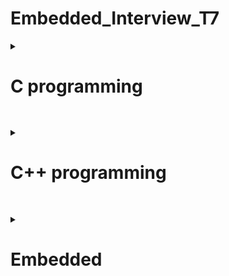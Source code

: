 # Embedded_Interview_T7


<details>
<summary> <h1>C programming</h1> </summary>

##
 <details>
	<Summary>Con trỏ </Summary>
		
	
### **1. Con trỏ là gì?** 

Là những biến lưu trữ địa chỉ bộ nhớ của những biến khác.

 * Giá trị của con trỏ: địa chỉ mà con trỏ trỏ đến.

 * Địa chỉ của con trỏ: địa chỉ của bản thân biến con trỏ đó.

 * Giá trị của địa chỉ  = giá trị của biến
   
*Kích thước của các biến con trỏ có khác nhau không?*

Con trỏ chỉ lưu địa chỉ nên kích thước của mọi con trỏ là như nhau. Kích thước này phụ thuộc vào môi trường hệ thống máy tính:

- Môi trường Windows 32 bit: 4 bytes
 
- Môi trường Windows 64 bit: 8 bytes

### **2. Cách khai báo con trỏ**
  < kiểu dữ liệu > * <tên biến>
  ```
int *p_i; // khai báo con trỏ để trỏ tới biến kiểu nguyên
int *p, val; // khai báo con trỏ p kiểu int, biến val (không phải con trỏ) kiểu int
float *p_f; // khai báo con trỏ để trỏ tới biến kiểu thực
char *p_char; // khai báo con trỏ để trỏ tới biến kiểu ký tự
void *p_v; // con trỏ kiểu void 
```
***Example:***

	địa chỉ a: Oxc1

	giá trị a: 10

	int *ptr=Oxc1;

	&a= Oxc1;

*Oxc1=10 ( lấy giá trị tại địa chỉ Oxc1)

*địa chỉ : lấy giá trị tại địa chỉ này
```C
#include <stdio.h>
int main(){
	int *ptr=&a;
	printf("dia chi a %p\n",&a);
	printf("gia tri ptr %p\n",ptr);
	printf("gia tri cua dia chi :d\n",*ptr);
return 0;
}
```
output:

	dia chi a 0x100a1400

	gia tri ptr 0x100a1400

	gia tri cua dia chi : 10

### Hằng con trỏ

```<Kiểu dữ liệu> * const <Tên con trỏ> = <Địa chỉ khởi tạo> ;```

*Đặc điểm:*
– Cần gán ngay giá trị địa chỉ khởi tạo cho hằng con trỏ tại câu lệnh khai báo ban đầu.

– Không thể thay đổi địa chỉ đã được khởi gán cho hằng con trỏ ( sẽ gây ra lỗi).

– Có thể thay đổi giá trị tại địa chỉ đã khởi gián ban đầu.


### Con trỏ hằng

```const <Kiểu dữ liệu> * <Tên con trỏ>;```

*Đặc điểm:*

– Không được phép dùng trực tiếp con trỏ hằng để thay đổi giá trị tại vùng nhớ mà con trỏ hằng đang trỏ đến.

– Con trỏ hằng có thể thể thay đổi địa chỉ trỏ tới (hay nói cách khác: nó có thể trỏ đến các ô nhớ khác nhau).

[Link tham khảo](https://deviot.vn/tutorials/c-co-ban.78025672/con-tro-hang-va-hang-con-tro.06982839)

### **Con trỏ Void** 

Nó có thể lưu trữ địa chỉ của mọi kiểu biến dữ liệu

*Khai báo* : ```C void *ptr;```
```C
int n;
float f;
double d;

void *ptr;
ptr = &n; // ok
ptr = &f; // ok
ptr = &d; // ok
```
*Con trỏ kiểu void cần phải được ép kiểu để có thể đọc được giá trị tại địa chỉ đó*
```C
printf("test i=%d\n",(int*)ptr); //ép kiểu ptr về int
```
nếu muốn lấy giá trị tại địa chỉ
```C
printf("test i=%d\n",*(int*)ptr);  
```
### **Con trỏ hàm** 
Là một biến lưu trữ địa chỉ của một hàm, thông qua biến đó, có thể gọi hàm mà nó trỏ tới.

```**<kiểu trả về> (*<tên con trỏ>)(<danh sách đối số>);**```

*Ví dụ về con trỏ hàm nhận vào một biến kiểu int và trả về dữ liệu kiểu void*
```C
void (*func)(int);
```
```C
void tong(int a,int b)
{
    printf("tong %d va %d = %d\n",a,b,a+b);
}
int main()
{
    void (*ptr)(int,int);
    ptr=&tong;
    ptr(8,7);
```

### **Con trỏ NULL** 
Khi khai báo 1 con trỏ phải gán địa chỉ cho nó, nếu khai báo chưa sử dụng thì khai báo con trỏ NULL ( địa chỉ =0, giá trị =0), không gán trị cho nó thì nó sẽ trỏ đến giá trị rác.

*Chú ý: Nên khởi tạo con trỏ là null nếu nó chưa trỏ đến một địa chỉ cụ thể nào khác.*

### **Con trỏ trỏ đến con trỏ (Pointers to pointers)** 
là một con trỏ chứa địa chỉ của một con trỏ khác.
```C
int **ptr_ptr; // con trỏ trỏ đến con trỏ trỏ đến giá trị kiểu int 
```

</details>

##
<details>
	<summary>Phân vùng bộ nhớ trên RAM </summary>

##
 
<img src="https://2.bp.blogspot.com/-X1QjAlJ3fq4/VX7vg7FcrjI/AAAAAAAAAJs/U79uRx0Af_o/s1600/memory_layout.png">

##

### **1. Phân vùng bộ nhớ trên RAM**
	
### **Text :**  

- Quyền truy cập chỉ Read và nó chưa lệnh để thực thi nên tránh sửa đổi instruction.

- Chứa khai báo hằng số trong chương trình (.rodata)

### **Data:**

- Quyền truy cập là read-write.

- Chứa biến toàn cục or biến static với giá trị khởi tạo khác không.

- Được giải phóng khi kết thúc chương trình.

### **Bss:**

- Quyền truy cập là read-write.

- Chứa biến toàn cục or biến static với giá trị khởi tạo bằng không or không khởi tạo.

- Được giải phóng khi kết thúc chương trình.

### **Stack:**

- Quyền truy cập là read-write.

- Được sử dụng cấp phát cho biến local, input parameter của hàm,…

- Sẽ được giải phóng khi ra khỏi block code/hàm

### **Heap:**

- Quyền truy cập là read-write.

- Được sử dụng để cấp phát bộ nhớ động như: Malloc, Calloc, …

- Sẽ được giải phóng khi gọi hàm free,…

### **2. Stack và Heap?**

• Bộ nhớ Heap và bộ nhớ Stack bản chất đều cùng là vùng nhớ được tạo ra và lưu trữ trong RAM khi chương trình được thực thi.

* Bộ nhớ Stack được dùng để lưu trữ các biến cục bộ trong hàm, tham số truyền vào. Truy cập vào bộ nhớ này rất nhanh và được thực thi khi chương trình được biên dịch.
* Bộ nhớ Heap được dùng để lưu trữ vùng nhớ cho những biến con trỏ được cấp phát động bởi các hàm malloc - calloc - realloc (trong C) 

  **Kích thước vùng nhớ**

* Stack: kích thước của bộ nhớ Stack là cố định, tùy thuộc vào từng hệ điều hành, ví dụ hệ 
điều hành Windows là 1 MB, hệ điều hành Linux là 8 MB (lưu ý là con số có thể khác tùy 
thuộc vào kiến trúc hệ điều hành của bạn).

* Heap: kích thước của bộ nhớ Heap là không cố định, có thể tăng giảm do đó đáp ứng được 
nhu cầu lưu trữ dữ liệu của chương trình.

  **Đặc điểm vùng nhớ**
  
* Stack: vùng nhớ Stack được quản lý bởi hệ điều hành, dữ liệu được lưu trong Stack sẽ tự 
động hủy khi hàm thực hiện xong công việc của mình.

* Heap: Vùng nhớ Heap được quản lý bởi lập trình viên (trong C hoặc C++), dữ liệu trong 
Heap sẽ không bị hủy khi hàm thực hiện xong, điều đó có nghĩa bạn phải tự tay hủy vùng 
nhớ bằng câu lệnh free (trong C), và delete hoặc delete [] (trong C++), nếu không sẽ xảy 
ra hiện tượng rò rỉ bộ nhớ. 

*Lưu ý: việc tự động dọn vùng nhớ còn tùy thuộc vào trình biên dịch trung gian.*

  **Vấn đề lỗi xảy ra đối với vùng nhớ**
  
* Stack: bởi vì bộ nhớ Stack cố định nên nếu chương trình bạn sử dụng quá nhiều bộ nhớ 
vượt quá khả năng lưu trữ của Stack chắc chắn sẽ xảy ra tình trạng tràn bộ nhớ Stack 
(Stack overflow), các trường hợp xảy ra như bạn khởi tạo quá nhiều biến cục bộ, hàm đệ 
quy vô hạn,...

Ví dụ về tràn bộ nhớ Stack với hàm đệ quy vô hạn:
```C
 int foo(int x){
 printf("De quy khong gioi han\n");
 return foo(x);
}
```

- Heap: Nếu bạn liên tục cấp phát vùng nhớ mà không giải phóng thì sẽ bị lỗi tràn vùng 
nhớ Heap (Heap overflow).

- Nếu bạn khởi tạo một vùng nhớ quá lớn mà vùng nhớ Heap không thể lưu trữ một lần 
được sẽ bị lỗi khởi tạo vùng nhớ Heap thất bại.

Ví dụ trường hợp khởi tạo vùng nhớ Heap quá lớn:
```C
int *A = (int *)malloc(18446744073709551615);
```
### **3. Cấp phát bộ nhớ động trong C : Malloc vs Calloc**

Để cấp phát bộ nhớ động trong C, chúng ta có 2 cách:
```C
void* malloc (size_t size);
void* calloc (size_t num, size_t size);
```
 * Khi sử dụng malloc phải tính toán kích thước vùng nhớ cần cấp phát trước rồi truyền vào cho malloc.
 * Khi sử dụng calloc chỉ cần truyền vào số phần tử và kích thước 1 phần tử, thì calloc sẽ tự động tính toán và cấp phát vùng nhớ cần thiết.
   
 *Ví dụ: Cấp phát mảng 10 phần tử kiểu int:*
```C
int *a = (int *) malloc( 10 * sizeof( int ));
int *b = (int *) calloc( 10, sizeof( int ));
```
```C
uint8_t *ptr=malloc(5)       //5byte
uint8_t *ptr=(uint8_t*)malloc(5);
//( tăng bộ nhớ từ 1 byte lên 5byte)
unit16_t *ptr=(uint16_t*)malloc(sizeof(unit16_t)*5);

```
*Công thức của hàm realloc() trong C*
```C
void *realloc(void *ptr, size_t size)
ptr=(uint16_t*)realloc(ptr,sizeof(uint16_t)*c7);
```
free : thu hồi vùng nhớ.
```C
void free(void *ptr);
```
</details>

##
<details>
<summary>Biến</summary>

Biến static được cấp phát bộ nhớ trong data segment

### Biến cục bộ là gì?

Các biến được khai báo trong 1 khối code thuộc lớp lưu trữ tự động (automatic or local variable) – hay chính là các biến cục bộ. Các biến cục bộ này chỉ tồn tại và chỉ có thể sử dụng bên trong khối code đó trong khi khối code đó đang thực thi.

### Biến toàn cục là gì?

Các biến được khai báo ở bên ngoài tất cả các hàm thì được gọi là biến toàn cục (external  or global variable). Các biến toàn cục có thể truy xuất và sử dụng ở mọi hàm trong chương trình. Biến toàn cục cũng tồn tại cho tới khi chương trình kết thúc.

### ***1. Biến static cục bộ***

Khi 1 biến cục bộ được khai báo với từ khóa static. Biến sẽ chỉ được khởi tạo 1 lần duy nhất và tồn tại suốt thời gian chạy chương trình. Giá trị của nó không bị mất đi ngay cả khi kết thúc hàm. Tuy nhiên khác với biến toàn cục có thể gọi trong tất cả mọi nơi trong chương trình, thì biến cục bộ static chỉ có thể được gọi trong nội bộ hàm khởi tạo ra nó. Mỗi lần hàm được gọi, giá trị của biến chính bằng giá trị tại lần gần nhất hàm được gọi.
```C
Ví dụ:

#include<stdio.h>
 
int in_so_thu_tu(void)
{
   static int x = 0;
   x = x + 1;
   printf("%d\r\n",x);
} 
 
int main() {
   in_so_thu_tu ();         //giá trị của x tăng lên 1 đơn vị từ 0
   in_so_thu_tu ();         //giá trị của x tăng lên 1 đơn vị từ 1
   in_so_thu_tu ();         //giá trị của x tăng lên 1 đơn vị từ 2
   return 0;
}
```
Kết quả:
1
2
3
4
5

### ***2. Biến static toàn cục***
Biến toàn cục static sẽ chỉ có thể được truy cập và sử dụng trong File khai báo nó, các File khác không có cách nào truy cập được. 
```C
// biến a này chỉ được sử dụng trong file A.c
static int a;    

// hàm hienthi() này chỉ được sử dụng trong file A.c
static void hien_thi() {};   
```
 Ví dụ trong chương trình dưới đây, giá trị của x được in là 0, trong khi giá trị của y là giá trị rác.
```C
#include <stdio.h>
int main()
{
	static int x;
	int y;
	printf("%d \n %d", x, y);
}
```
Output

0

[some_garbage_value]

### ***3. Extern***
dùng để lấy hàm/biến có sẵn của các file khác cùng 1 Folder để sử dụng (trừ static)

Cú pháp: 

``` extern <kiểu dữ liệu> <Tên Biến>;```
*Ví dụ*
```C
#include<stdio.h>  //file test.c

int count=10;

void test()
{
    printf("count=%d\n",count);
    count++;
}
```
```C
#include <stdio.h>  //file extern.c
extern void test();

int main()
{

    test();
    return 0;

}
```

Để gộp 2 file lại : ```gcc extern.c test.c -o main```
		    ```./main```

### ***4. Volatile***

*Một biến cần được khai báo dưới dạng biến volatile khi nào?* 

Khi mà giá trị của nó có thể thay đổi một cách không báo trước. Việc khai báo biến volatile là rất cần thiết để tránh những lỗi sai khó phát hiện do tính năng optimization của compiler.

Cú pháp: ```volatile <kiểu dữliệu> <tên dữ liệu>;```

### ***5. Biến register***

Làm tăng hiệu năng(performance) của chương trình.

*Với khai báo biến thông thường, để thực hiện một phép tính thì cần có 3 bước:*

* Nạp giá trị từ vùng nhớ chứa biến vào register
  
* Yêu cầu ALU xử lý register vừa được nạp giá trị
  
* Đưa kết quả vừa xử lý của ALU ra ngoài vùng nhớ chứa biến.

<img src="https://khuenguyencreator.com/wp-content/uploads/2021/09/register-.jpg">



</details>

##
<details>
	<summary> STRUCT&UNION  </summary>
	
### **1.STRUCT**

	
*Cú pháp định nghĩa struct*

```C
struct structureName 
{
    dataType member1;
    dataType member2;
    ...
};
```
* Sử dụng `.` => Toán tử truy xuất tới thành viên khi khai báo biến bình thương.
* Kích thước của struct phụ thuộc vào data alignment và data padding.
```C
struct number{ 
char a; //4byte
int b;  //4byte
char c;  /4byte
}mynum;
// bộ nhớ là 12 bytes//
```
### **2. UNION**

Cấu trúc của Union là tất cả các thành phần của nó dùng chung bộ nhớ, cho phép lưu trữ nhiều kiểu dữ liệu khác nhau trong cùng một vị trí bộ nhớ. Size của Union bằng size của thành phần lớn nhất trong Union

```C
union UnionName
{
	type attribute1;
	type attribute2;
	type attribute3;
	.... ..........;
};
```
```C
typedef union{
    uint8_t x;  //
    uint16_t y;//
    uint64_t k;   //  
}toaDo; 	//sizeof toaDo 8byte
```
### ***So sánh struct và union***

Về mặt ý nghĩa, struct và union cơ bản giống nhau. Tuy nhiên, về mặt lưu trữ trong bộ nhớ, chúng có sự khác biệt rõ rệt như sau:

•	**Struct**: Dữ liệu của các thành viên của struct được lưu trữ ở những vùng nhớ khác nhau. Do đó kích thước của 1 struct tối thiểu bằng kích thước các thành viên cộng lại tại vì còn phụ thuộc vào bộ nhớ đệm (struct padding). Tại 1 thời điểm run time có thể truy cập các thành phần của struct.

•	**Union**: Dữ liệu các thành viên sẽ dùng chung 1 vùng nhớ. Kích thước của union được tính là kích thước lớn nhất của kiểu dữ liệu trong union. Việc thay đổi nội dung của 1 thành viên sẽ dẫn đến thay đổi nội dung của các thành viên khác. Tại 1 thời điểm run time chỉ có thể truy cập 1 thành phần.

</details>

##
<details>
	<summary> Quá trình trình biên dịch </summary>
<img src="https://tapit.vn/wp-content/uploads/2017/07/GCC_CompilationProcess.png">
 
*Quy trình dịch là quá trình chuyển đổi từ ngôn ngữ bậc cao (NNBC) (C/C++, Pascal, Java, C#…) sang ngôn ngữ đích (ngôn ngữ máy) để máy tính có thể hiểu và thực thi. Ngôn ngữ lập trình C là một ngôn ngữ dạng biên dịch. Chương trình được viết bằng C muốn chạy được trên máy tính phải trải qua một quá trình biên dịch để chuyển đổi từ dạng mã nguồn sang chương trình dạng mã thực thi. Quá trình được chia ra làm 4 giai đoạn chính:*

- Giai đoàn tiền xử lý (Pre-processor)
  
- Giai đoạn dịch NNBC sang Asembly (Compiler)
  
- Giai đoạn dịch asembly sang ngôn ngữ máy (Asember)
  
- Giai đoạn liên kết (Linker)
  
### **Quá trình trình biên dịch**
  
***1. Giai đoạn tiền xử lý – Preprocessor***
     
Giai đoạn này sẽ thực hiện:

- Nhận mã nguồn
  
- Xóa bỏ tất cả chú thích, comments của chương trình
  
- Chỉ thị tiền xử lý (bắt đầu bằng #) cũng được xử lý

	+ Chỉ thị bao hàm tệp (#include).

	+ Chỉ thị định nghĩa cho tên (#define macro).

	+ Chỉ thị biên dịch có điều kiện (#if, #else, #elif, #endif, …).
  
*Ví dụ: chỉ thị #include cho phép ghép thêm mã chương trình của một tệp tiêu để vào mã nguồn cần dịch. Các hằng số được định nghĩa bằng #define sẽ được thay thế bằng giá trị cụ thể tại mỗi nơi sử dụng trong chương trình.*

***Note***

Sự khác nhau giữa #include <filename> and #include “filename” nằm ở khâu tìm kiếm file header của tiền xử lý trước quá trình biên dịch.

**#include <filename>**: tiền xử lý (pre-processor) sẽ chỉ tìm kiếm file header (.h) trong thư mục chứa file header của thư viện ngôn ngữ C (thường là thư mục trong bộ cài IDE).

**#include “filename”**: Trước tiên, tiền xử lý (pre-processor) tìm kiếm file header(.h) trong thư mục đặt project C/C++. Nếu không tìm thấy, tiền xử lý tìm kiếm file header (.h) trong thư mục chứa file header của thư viện ngôn ngữ C (thường là thư mục trong bộ cài IDE).
      

***2. Cộng đoạn dịch Ngôn Ngữ Bậc Cao sang Assembly***

- Phân tích cú pháp (syntax) của mã nguồn NNBC
  
- Chuyển chúng sang dạng mã Assembly là một ngôn ngữ bậc thấp (hợp ngữ) gần với tập lệnh của bộ vi xử lý.
  
***3. Công đoạn dịch Assembly***

- Dich chương trình => Sang mã máy 0 và 1
  
- Một tệp mã máy (.obj) sinh ra trong hệ thống sau đó
  
***4. Giai đoạn Linker***

Trong giai đoạn này mã máy của một chương trình dịch từ nhiều nguồn (file .c hoặc file thư viện .lib) được liên kết lại với nhau để tạo thành chương trình đích duy nhất
Mã máy của các hàm thư viện gọi trong chương trình cũng được đưa vào chương trình cuối trong giai đoạn này.

Chính vì vậy mà các lỗi liên quan đến việc gọi hàm hay sử dụng biến tổng thể mà không tồn tại sẽ bị phát hiện. Kể cả lỗi viết chương trình chính không có hàm main() cũng được phát hiện trong liên kết.

Kết thúc quá trình tất cả các đối tượng được liên kết lại với nhau thành một chương trình có thể thực thi được (executable hay .exe) thống nhất.
</details>

##
<details>
	<summary> Macro - Function </summary>

### Chỉ thị biên dịch có điều kiện

**ifndef ( if not define )**

#ifndef identifier

     //Đoạn chương trình 1

#else

     //Đoạn chương trình 2

#endif

 Các chỉ thị điều kiện ở trên, thường được sử dụng cho việc xử lý xung đột thư viện khi chúng ta #include nhiều thư viện. 

 **#if, #elif, #else**

Cú pháp:

```C

#if constant-expression_1

// Đoạn chương trình 1

#elif  constant-expression_2

// Đoạn chương trình 2

#else

//Đoạn chương trình 3

#endif
```

Nếu constant-expression_1 true thì chỉ có đoạn chương trình 1 sẽ được biên dịch, trái lại nếu constant-expression_1 false thì sẽ tiếp tục kiểm ta đến constan-expression_2. Nếu vẫn chưa đúng thì đoạn chương trình trong chỉ thị #else được biên dịch .

Các constant-expression là biểu thức mà các toán hạng trong đó đều là hằng, các tên đã được định nghĩa bởi các #define cũng được xem là các hằng.

## Sự khác nhau giữa Macro, Inline và Function
### 1. Macro:
•	Được xử lý bởi preprocessor

•	Thay thế đoạn code được khai báo macro vào bất cứ chỗ nào xuất hiện macro đó

•	VD: #define SUM(a,b)     (a+b)

•	Preprocessor khi gặp bất kỳ lời gọi SUM(first+last) nào thì thay ngay bằng (first+last)

### 2. Inline
•	Được xử lý bởi compiler

•	Được khai báo với từ khóa inline

•	Khi compiler thấy bất kỳ chỗ nào xuất hiện inline function, nó sẽ thay thế chỗ đó bởi định nghĩa của hàm đã được compile tương ứng. –> Phần được thay thế không phải code mà là đoạn code đã được compile.
	
### 3. Hàm bình thường
•	Khi thấy hàm được gọi, compiler sẽ phải lưu con trỏ chương trình PC hiện tại vào stack; chuyển PC tới hàm được gọi, thực hiện hàm đó xong và lấy kết quả trả về; sau đó quay lại vị trí ban đầu trong stack trước khi gọi hàm và tiếp tục thực hiện chương trình.

•	Như có thể thấy, các này khiến chương trình tốn thời gian hơn là chỉ cần thay thế đoạn code đã được compile (cách của inline function).

### 4. So sánh
•	Macro đơn giản là chỉ thay thế đoạn code macro vào chỗ được gọi trước khi được biên dịch.

•	Inline thay thế đoạn mã code đã được biên dịch vào chỗ được gọi

•	Hàm bình thường phải tạo một function call, lưu địa chỉ trước khi gọi hàm vào stack sau đó mới thực hiện hàm và sau cùng là quay trở về địa chỉ trên stack trước khi gọi hàm và thực hiện tiếp chương trình

•	Macro khiến code trở nên dài hơn rất nhiều so với bình thường nhưng thời gian chạy nhanh.

•	Hàm inline cũng khiến code dài hơn, tuy nhiên nó làm giảm thời gian chạy chương trình

•	Hàm bình thường sẽ phải gọi function call nên tốn thời gian hơn inline function nhưng code ngắn gọn hơn.

[Các câu hỏi phỏng vấn tham khảo](https://deviot.vn/blog/tuyen-tap-cac-cau-hoi-phong-van-c-phan-1.17500622)

</details>
</details>
	
</details>

##
<details>
<summary><h1>C++ programming</h1></summary>	

 ##
 <details>
	<Summary>Cout,Cin,Endl  </Summary>

 ### I/O Library Header
 
 **iostream** : Nó được sử dụng để định nghĩa các đối tượng cout, cin và cerr tương ứng với luồng đầu ra tiêu chuẩn, luồng đầu vào tiêu chuẩn và luồng lỗi tiêu chuẩn tương ứng.

 ### Cout

**Cout** là một đối tượng được xác định trước của lớp ostream. Nó được kết nối với thiết bị đầu ra tiêu chuẩn, thường là màn hình hiển thị. Cout được sử dụng kết hợp với toán tử (<<) để hiển thị đầu ra trên console.

```C++
#include <iostream>
 
using namespace std;
 
int main() {
    char charArr[] = "Welcome to C++ tut!";  
    cout << "Value of charArr is: " << charArr << endl;  
}
```
### Cin

**cin** là một đối tượng được xác định trước của lớp istream. Nó được kết nối với thiết bị đầu vào tiêu chuẩn, mà thường là một bàn phím. Cin được sử dụng cùng với toán tử (>>) để đọc đầu vào từ console.
```C++
#include <iostream>
 
using namespace std;
 
int main() {
    int age; 
    cout << "Enter your age: ";
    cin >> age;
    cout << "Your age is: " << age << endl;
}
```
### Endl

**endl** là một đối tượng được xác định trước của lớp ostream. Nó được sử dụng để chèn một ký tự xuống dòng.
```C
#include <iostream>
 
using namespace std;
 
int main() {
    cout << "Learn";
    cout << " C++"<< endl;
    cout << "New line" << endl;
}
```		
</details>

 ##
 <details>
	<Summary> Class  </Summary>

## Class là gì?

**Class** hay lớp là một mô tả trừu tượng (abstract) của nhóm các đối tượng (object) có cùng bản chất, ngược lại mỗi một đối tượng là một thể hiện cụ thể (instance) cho 
những mô tả trừu tượng đó. Một class trong C++ sẽ có các đặc điểm sau:

	* Một class bao gồm các thành phần dữ liệu (thuộc tính hay property) và các phương thức (hàm thành phần hay method).

	* Class thực chất là một kiểu dữ liệu do người lập trình định nghĩa.
 
	* Trong C++, từ khóa class sẽ chỉ điểm bắt đầu của một class sẽ được cài đặt. 

Ví dụ về một class đơn giản, class Car. Một chiếc xe hơi vậy thì sẽ có chung những đặc điểm là đều có vô lăng, có bánh xe nhiều hơn 3, có động cơ… Đó là một class, 
một cái model hay mẫu mà người ta đã quy định là nếu đúng như vậy thì nó là xe hơi. Nhưng mà xe thì có thể có nhiều hãng khác nhau, BMW, Vinfast, Toyota… Thì 
mỗi hãng xe lại có những model xe khác nhau nhưng chúng đều là xe hơi. Vậy thì trong lập trình cũng vậy, class là quy định ra một mẫu, một cái model mà các thể 
hiện của nó (instance) hay đối tượng (object) phải tuân theo.

### Khai báo class và sử dụng class
```C
class Person {
 public:
 string firstName; // property
 string lastName; // property
 int age; // property
 void fullname() { // method
 cout << firstName << ' ' << lastName;
 }
}
```
### Cú pháp tạo object của một class và sử dụng các thuộc tính và phương thức:

```C++
Person person;
person.firstName = "Khiem";
person.lastName = "Le";
person.fullname(); // sẽ in ra màn hình là "Khiem Le"
```

### Khi nào nên sử dụng struct / class?

***Recommend sử dụng struct bởi:***

Struct nhanh hơn class bởi struct sử dụng method dispatch là static dispatch, class sử dụng dynamic dispatch. Ngoài ra, struct lưu dữ liệu trong stack, còn class sử dụng stack + heap -> Xử lí trong class sẽ lâu hơn.

Class là 1 reference type. Do đó, nếu không cẩn thận khi truyền biến sẽ dễ gây ra lỗi ngoài ý muốn ( Xem phần value type vs reference type ở trên). -> Sử dụng struct sẽ an toàn hơn.

***Nên sử dụng class khi:***

* Cần sử dụng kế thừa.
  
* Cần sử dụng reference type (Thay vì việc tạo ra các bản sao, thì 1 instance kiểu reference type sẽ tự truyền đi 1 tham chiếu tới chính nó khi được gán cho các insstance khác hoặc khi được truyền vào hàm.)

[Link tham khảo](https://magz.techover.io/2020/03/01/su-khac-biet-giua-struct-va-class/)

## Hàm tạo, Hàm hủy (Constructor,Destructor)

**Constructor** hay hàm dựng là một hàm đặc biệt, nó sẽ được gọi ngay khi chúng ta khởi tạo một object.


Constructor trong C++ có thể được chia thành 2 loại:

* Constructor mặc định.
* Constructor có tham số.

### Constructor mặc định

Một constructor không có đối số được gọi là constructor mặc định
```C++
#include <iostream>
 
using namespace std;
 
class Employee {
public:
    Employee() {
        cout << "Constructor mac dinh duoc goi..." << endl;
    }
};
 
int main(void) {
    Employee e1; //tao doi tuong Employee
    Employee e2;
    return 0;
}
```
### Constructor có tham số

Một constructor có tham số được gọi là constructor tham số hóa. Nó được sử dụng để cung cấp các giá trị khác nhau cho các đối tượng riêng biệt.

```C++
#include <iostream>
 
using namespace std;
 
class Employee {
public:
    int id; // data member (bien instance)
    string name; // data member(bien instance)
    float salary;
    Employee(int i, string n, float s)
    {
        id = i;
        name = n;
        salary = s;
    }
    void display() { cout << id << "  " << name << "  " << salary << endl; }
};
 
int main(void) {
    Employee e1 = Employee(101, "Phan Van Vinh", 500); // tao doi tuong Employee
    Employee e2 = Employee(102, "Dao Van Hoa", 1000);
    e1.display();
    e2.display();
    return 0;
}
```
### Destructor

Trong khi các hàm constructors (hàm khởi tạo) được thiết kế để khởi tạo một class, thì các hàm destructors (hàm hủy) được thiết kế để hỗ trợ việc dọn dẹp bộ nhớ.

Hàm hủy (Destructor) trong C++ được gọi tự động lúc đối tượng đi ra khỏi phạm vi:

* Kết thúc hàm
* Kết thúc chương trình
* Kết thúc 1 block
* Toán tử delete được gọi

Hàm hủy trong c++ có 3 tính chất như sau:

* Tên hàm hủy giống tên của class nhưng phải đặt kèm toán tử ~ đằng trước thành ~classname.
* Hàm hủy không mang kiểu dữ liệu trong nó, cũng như không sử dụng void khi khai báo nó.
* Hàm hủy không có tham số, cũng không trả về giá trị từ nó.

```C++

class MyClass {
public:
    MyClass();   // Hàm khởi tạo
    ~MyClass();  // Hàm hủy
};
```






## Phạm vi truy cập ( Access modifiers )

Access modifier là phạm vi truy cập của các thuộc tính và phương thức sẽ được khai báo bên dưới nó. Có 3 phạm vi truy cập trong C++ là public, private và protected.
* Các thuộc tính và phương thức khai báo public thì có thể được truy cập trực tiếp thông qua instance của class đó. Các thuộc tính nên khai báo là public nếu bạn không có ràng buộc điều kiện trước khi gán (người dùng có thể thoải mái gán giá trị) hoặc bạn không cần xử lý trước khi trả về giá trị thuộc tính;
* Các thuộc tính private thường được sử dụng khi bạn không mong muốn người khác có thể tùy ý gán giá trị hoặc là bạn muốn xử lý trước khi trả về giá trị.
* Đối với protected, các phương thức và thuộc tính chỉ có thể truy cập qua các class kế thừa nó hoặc chính nó.

### Static member

Static member hay thành viên tĩnh trong class C++ cũng tương tự như với static variable (biến tĩnh) trong function. Đối với function, sau khi thực hiện xong khối lệnh và thoát thì biến tĩnh vẫn sẽ không mất đi. Đối với class, thành viên tĩnh sẽ là thuộc tính dùng chung cho tất cả các đối tượng của class đó, cho dù là không có đối tượng nào tồn tại. Tức là bạn có thể khai báo nhiều object, mỗi object các thuộc tính của nó đều khác nhau nhưng riêng static thì chỉ có một và static member tồn tại trong 
suốt chương trình cho dù có hay không có object nào của nó hay nói ngắn gọn là dùng chung một biến static.

</details>

##
<details>
	<summary> OOP </summary>

 ## Đặc tính của lập trình hướng đối tượng

 
Có 4 đặc tính quan trọng của lập trình hướng đối tượng trong C++ mà chúng ta cần nắm vững sau đây:

### Inheritance (Tính kế thừa )

Trong lập trình hướng đối tượng có ý nghĩa, một class có thể kế thừa các thuộc tính của một class khác đã tồn tại trước đó.Khi một class con được tạo ra bởi việc kế thừa thuộc tính của class cha thì chúng ta sẽ gọi class con đó là subclass trong C++, và class cha chính là superclass trong C++.

***Cú pháp***
``C++
class <tên_class_con> : <phạm_vi_truy_cập> <tên_class_cha>
{
    // code goes here
};
```
Giả sử mình có một class A với các thuộc tính, phương thức bên trong. Mình muốn khai báo một class B kế thừa từ class A, mình sẽ có cú pháp như sau:
```C++
class B : public/private/protected A
{
    // code goes here
};
```
**public:**

* Các thuộc tính public của A sẽ trở thành thuộc tính public của B
* Các thuộc tính protected của A sẽ trở thành protected của B
  
**private:**

* Các thuộc tính public của A sẽ trở thành thuộc tính private của B
* Các thuộc tính protected của A sẽ trở thành private của B
  
**protected:**

* Các thuộc tính public của A sẽ trở thành thuộc tính protected của B
* Các thuộc tính protected của A sẽ trở thành thuộc tính protected của B


### Abstraction (Tính trừu tượng) 
Trong lập trình hướng đối tượng là một khả năng mà chương trình có thể bỏ qua sự phức tạp bằng cách tập trung vào cốt lõi của thông tin cần xử lý. Điều đó có nghĩa, bạn có thể xử lý một đối tượng bằng cách gọi tên một phương thức và thu về kết quả xử lý, mà không cần biết làm cách nào đối tượng đó được các thao tác trong class.

Ví dụ đơn giản, bạn có thể nấu cơm bằng nồi cơm điện bằng cách rất đơn giản là ấn công tắc nấu, mà không cần biết là bên trong cái nồi cơm điện đó đã làm thế nào mà 
gạo có thể nấu thành cơm

### Polymorphism (Tính đa hình)

Trong lập trình hướng đối tượng là một khả năng mà một phương thức trong class có thể đưa ra các kết quả hoàn toàn khác nhau, tùy thuộc vào dữ liệu được xử lý.

trong lập trình thuật ngữ này dùng để ám chỉ đến việc một biến, một hàm hoặc một phương thức có thể tồn tại ở nhiều dạng khác nhau. Tức là **nhiều hàm** hoặc **phương thức** có thể **cùng một tên** nhưng chức năng thực sự của chúng lại **khác nhau**.

```C++
#include <iostream>
using namespace std;
 
class inDuLieu 
{
   public:
      void hamIn(int i) {
        cout << "In so nguyen: " << i << endl;
      }

      void hamIn(double  f) {
        cout << "In so thuc: " << f << endl;
      }

      void hamIn(string s) {
        cout << "In chuoi: " << s << endl;
      }
};

int main(void)
{
   inDuLieu idl;
 
   // Goi ham hamIn de in so nguyen
   idl.hamIn(1235);
   // Goi ham hamIn de in so thuc
   idl.hamIn(67.02);
   // Goi ham hamIn de in chuoi
   idl.hamIn("Codelearn.io");
 
   return 0;
}
```

### Encapsulation (Tính đóng gói) 

Có thể nói tính đóng gói (Encapsulation) là cơ chế của che giấu dữ liệu (Data Hiding) bởi chúng được lớp (class) che giấu đi (ở dạng private) một số dữ liệu, hàm và phương thức để đảm bảo rằng các dữ liệu đó sẽ được truy cập và sử dụng đúng mục đích, đúng cách thông qua các hàm và phương thức ở dạng public mà class cung cấp. Đó là lý do bạn không thể truy cập đến các thuộc tính private hoặc gọi đến phương thức private của class từ bên ngoài class đó.

Tính đóng gói được thể hiện khi mỗi đối tượng mang trạng thái là *private* ở bên trong một class và những đối tượng khác không thể truy cập trực tiếp vào phạm vi này. Thay vào đó họ chỉ có thể gọi các hàm mang phạm vi public được gọi là phương thức.

**Ví dụ**
```C++
class Box
{
   public:
      double tinhTheTich(void)
      {
         return chieudai * chieurong * chieucao;
      }
   private:
      double chieudai;      // Chieu dai cua mot box
      double chieurong;     // Chieu rong cua mot box
      double chieucao;      // Chieu cao cua mot box
};
```
Các biến chieudai, chieurong, và chieucao là private. Nghĩa là chúng chỉ có thể được truy cập bởi các thành viên khác của lớp Box, và không thể bởi bất kỳ phần khác trong chương trình của bạn. Đây là một cách thực hiện tính đóng gói trong C++.






</details>

##

<details>
	<summary>VECTOR,THAM TRỊ, THAM CHIẾU</summary>

 ## VECTOR

Giống như là mảng (array), vector trong C++ là một đối tượng dùng để chứa các đối tượng khác, và các đối tượng được chứa này cũng được lưu trữ một cách liên tiếp trong vector.Tuy nhiên, nếu như số lượng phần tử (size) của một mảng là cố định, thì ở vector, nó hoàn toàn có thể thay đổi trong suốt quá trình làm việc của chương trình.
```C++
#include <vector>
//...
vector<object_type> variable_name;
```

**Modifiers**

1. push_back(): Hàm đẩy một phần tử vào vị trí sau cùng của vector. Nếu kiểu của đối tượng được truyền dưới dạng tham số trong push_back() không giống với kiểu của vector thì sẽ bị ném ra.
   
ten-vector.push_back(ten-cua-phan-tu);

2. assign(): Nó gán một giá trị mới cho các phần tử vector bằng cách thay thế các giá trị cũ.
   
ten-vector.assign(int size, int value);

3. pop_back(): Hàm pop_back () được sử dụng để xóa đi phần tử cuối cùng một vector.
   
4. insert(): Hàm này chèn các phần tử mới vào trước phần tử trước vị trí được trỏ bởi vòng lặp. Chúng ta cũng có thể chuyển một số đối số thứ ba, đếm số lần phần tử được chèn vào trước vị trí được trỏ.

5. erase(): Hàm được sử dụng để xóa các phần tử tùy theo vị trí vùng chứa
   
6. emplace(): Nó mở rộng vùng chứa bằng cách chèn phần tử mới vào
   
7. emplace_back(): Nó được sử dụng để chèn một phần tử mới vào vùng chứa vector, phần tử mới sẽ được thêm vào cuối vector
    
8. swap(): Hàm được sử dụng để hoán đổi nội dung của một vector này với một vector khác cùng kiểu. Kích thước có thể khác nhau.
    
9. clear(): Hàm được sử dụng để loại bỏ tất cả các phần tử của vùng chứa vector

## THAM CHIẾU , THAM TRỊ

### Tham chiếu (pass by reference)

Truyền tham chiếu chính là cách chúng ta truyền cho nó một bản gốc thông qua địa chỉ '&'. Ví dụ với hàm changeValue(int &x); thì đối số x ở đây lúc này là một tham chiếu.

Với cách truyền này dữ liệu của lời gọi có thể được sửa đổi bởi hàm được gọi.

### Tham trị (pass by value)

Truyền tham trị là truyền cho đối số một bản sao.

Khi dùng tham trị thì x ở hàm changeValue và ở main 2 biến là độc lập với nhau.

Khi dùng tham chiếu thì x ở hàm changeValue và ở main 2 biến là một.

[Link tham khảo](https://codelearn.io/sharing/tham-chieu-va-tham-tri-trong-cpp)
	
</details>

##

<details>
	<summary>Template, namespace, virtual function, linked list </summary>

##

## TEMPLATE

Trong C++, template là một tính năng mạnh mẽ cho phép bạn viết mã một lần và sử dụng nó cho nhiều kiểu dữ liệu khác nhau mà không cần viết lại mã cho mỗi kiểu dữ liệu đó. 

Ví dụ 1:
```C++
#include <iostream>

template <typename var>

var tong(var a,var b){
    return var(a+b);
}

int main(){
    printf("tong a va b:%d\n",tong(4,5));
    
    printf("tong a va b: %f\n",tong(4.3,5.2));
    return 0;
}
```
Ví dụ 2:
```C++
#include <iostream>

template <typename var1,typename var2>

var1 tong(var1 a,var2 b){
    return var1(a+b);
}

int main(){
    printf("tong a va b:%d\n",tong(4,5));
// 4 là int=> var 1 là int , 5 là int => var2 là int
    printf("tong a va b: %f\n",tong(4.3,5));

//4.3 var 1 là double, var 2 là int . ép kiểu cho var 1 theo double

    return 0;
}
```

##

## NAMESPACE

Namespace trong C++ giống như một hộp lưu trữ cho các biến và hàm. Có thể đặt tất cả các biến và hàm có liên quan vào trong hộp lưu trữ này, và có thể có nhiều hộp lưu trữ khác nhau cho các phần khác nhau của chương trình của mình. Như vậy, không phải lo lắng về việc xung đột tên giữa các phần khác nhau của chương trình.

**Cú pháp**
```C
namespace ten_namespace{
    //code
}
```
Khi đang lập trình trong một file A bạn include 2 file B và C, nhưng 2 file này có cùng định nghĩa một hàm function() giống nhau về tên và tham số truyền vào, nhưng xử lý của mỗi hàm ở mỗi file là khác nhau, vấn đề đặt ra là code làm sao để trình biên dịch hiểu được khi nào bạn muốn gọi function của file B, khi nào bạn muốn gọi function của file C. Khi gọi hàm function() ở file A, trình biên dịch sẽ không biết được hàm function() bạn muốn gọi là hàm được định nghĩa ở file B hay file C. Vì vậy trình biên dịch chương trình sẽ báo lỗi.

***fileB***

```C++
#include <iostream>

using namespace std;

void function() { cout << “function in fileB running.” << endl; }
```
***fileC***
```C++
#include <iostream>

using namespace std;

void function(() { cout << “function in fileC running.” << endl; }
```
***FileA***
```C++
#include <iostream>
#incldue “fileB.hpp”
#include “fileC.hpp”

using namespace std;

int main() {
    fileB::function();
    fileC::function();
    
    return 0;
}
```
### VIRTUAL FUNCTION  ( HÀM ẢO )

Hàm ảo (virtual function) là một hàm thành viên trong lớp cơ sở mà lớp dẫn xuất khi kế thừa cần phải định nghĩa lại.

Hàm ảo được sử dụng trong lớp cơ sở khi cần đảm bảo hàm ảo đó sẽ được định nghĩa lại trong lớp dẫn xuất. Việc này rất cần thiết trong trường hợp con trỏ có kiểu là lớp cơ sở trỏ đến đối tượng của lớp dẫn xuất.

**Vi du**

```C++
#include<iostream>
#include"test.cpp"

class DoiTuong{
    public:
    virtual char *cmd(){
        return (char*)"DoiTuong\n";
    }
    void display(){
        printf("%s",cmd());
    }
};
class SinhVien:public DoiTuong{
    char *cmd(){        //load lai : overload
        return (char*)"SinhVien\n";
    }
};

int main(){
    DoiTuong dt;
    dt.display();
    SinhVien sv;
    sv.display();

    return 0;
}
```
Trong trường hợp này ,*nếu không thêm virtual* phía trước **cmd**  thì khi gọi sv.display() output sẽ hiển thị *DoiTuong* vì nó đang kế thừa lớp DoiTuong. *Khi thêm virtual* vào trước **cmd** , khi nó chạy cmd nó sẽ là overload thì nó sẽ load cái mới nhất (cmd định nghĩa sau cùng). 

##

### LINKED LIST

Một Danh sách liên kết (Linked List) là 1 dãy các cấu trúc dữ liệu được kết nối với nhau thông qua các liên kết (link). Hiểu một cách đơn thuần thì Danh sách liên kết là một cấu trúc dữ liệu bao gồm 1 nhóm những nút (node) tạo thành 1 chuỗi. Mỗi nút gồm dữ liệu ở nút ấy và tham chiếu đến nút kế tiếp trong chuỗi.

<img src="https://techacademy.edu.vn/wp-content/uploads/2021/10/Linked-List-C-La-Gi.png">

Do danh sách liên kết đơn là một cấu trúc dữ liệu động, được tạo nên nhờ việc cấp phát động nên nó mang một số đặc điểm sau đây:

* Được cấp phát bộ nhớ khi chạy chương trình
* Có thể đổi thay kích thước qua việc thêm, xóa phần tử
* Kích thước tối đa phụ thuộc vào bộ nhớ khả dụng của RAM
* Các phần tử được lưu trữ tự nhiên (không liên tiếp) trong RAM

### Sự khác nhau giữa LinkedList và ArrayList

Sự khác nhau lớn nhất giữa ArrayList và LinkedList nằm ở chỗ có cấu trúc dữ liệu khác, nếu bạn hiểu được cấu trúc của 2 ArrayList và LinkedList thì những khác biệt dưới đây sẽ rất dễ hiểu:

* Array là cấu trúc dữ liệu có chỉ mục(index) nên tìm kiếm trên Array nhanh hơn, độ phức tạp khi tìm kiếm một phần tử trong Array là O(1). Trái lại, với LinkedList chúng ta không thể truy cập phần tử theo chỉ mục hoặc ngẫu nhiên mà phải duyệt qua các phần tử nên độ phức tạp là O(n)

* Chèn phần tử mới vào LinkedList dễ dàng và nhanh hơn so với ArrayList vì LinkedList không có rủi ro về thay đổi kích thước và sao chép dữ liệu sang mảng mới nếu mảng đầy chỉ với độ phức tạo O(1), nhưng với ArrayList thì rất hạn chế để thực hiện thêm mới và sao chép dữ liệu khi đầy thì độ phức tạp là O(n). Bên cạnh đó, ArrayList cần cập nhật lại chỉ mục nếu thêm một phần tử vào giữa mảng.

* Xóa phần tử trong mảng giống như thêm mới thì LinkdedList có hiệu suất tốt hơn ArrayList.

* LinkedList chiếm nhiều bộ nhớ hơn ArrayList vì trong ArrayList mỗi phần tử chỉ chứa một đối tượng dữ liệu còn LinkedList thì mỗi phần tử(node) lại chứa dữ liệu và địa chỉ của phần tử trước và phần tử sau.

### Khi nào dùng LinkedList và ArrayList

* LinkedList không được dùng nhiều như ArrayList nhưng có một số trường hợp LinkedList là sự lựa chọn hợp lí hơn ArrayList. Chúng ta nên dùng LinkedList nếu:

* Ứng dụng không cần truy cập ngẫu nhiên trong mảng. Vì nếu cần chúng ta sẽ phải duyệt qua mảng để tìm kiếm phần tử phù hợp, độ phức tạp là O(n)
2)Ứng dụng thao tác thêm mới, xóa nhiều hơn truy cập dữ liệu. Khi đó thêm mới và xóa không phải thay đổi kích thước mảng nên nhanh hơn ArrayList.

 
</details>

##

<details>
	<summary> LIST, MAP ,LAMDA </summary>

##
### MAP

Map là một tập hợp các phần tử được sắp xếp theo thứ tự cụ thể, mà mỗi phần tử trong đó được hình thành bởi sự kết hợp của một cặp khóa và giá trị (key & value) với mỗi khóa là duy nhất trong map. 
```C++
int main(){
    map<int, ThongTin> SinhVien;
    SinhVien[101]={"Hoang",20};  //101 là key, hoàng 20 là value
    SinhVien[102]={"Tuan",18};
```

Trong map, các khóa (key) được sử dụng để sắp xếp và xác định giá trị (value) tương ứng được liên kết với nó. Mỗi khóa trong map là duy nhất và không được phép trùng lặp. Các giá trị trong map thì có thể trùng lặp, chúng có thể thay đổi giá trị, cũng như là được chèn hoặc xóa khỏi map.

```C++
 for(auto item:SinhVien){
        cout<<"ID= "item.first<<"",Ten:"<<item.second.ten"<<",Tuoi:"<<item.second.tuoi<<endl;
```
##
### LAMBDA

Lambda là function nhưng được viết ở cục bộ (viết ở hàm main) thay vì khai báo ở toàn cục. Lambda hay còn gọi là hàm nặc danh, nó có thể dùng để truyền vào 1 hàm khác và sử dụng 1 lần.
```C++
[ capture_clause ] ( parameter_list ) -> return_type {
    // lambda body
}
```
* capture_clause: Đây là phần mô tả cách biến từ phạm vi xung quanh sẽ được truyền vào lambda. Có hai kiểu capture:

[=]: Capture tất cả các biến từ phạm vi xung quanh theo giá trị (by value).

[&]: Capture tất cả các biến từ phạm vi xung quanh theo tham chiếu (by reference).

[x, y]: Chọn cụ thể các biến x và y để capture.

* parameter_list: Danh sách các tham số cho hàm lambda, tương tự như danh sách tham số cho một hàm thông thường.

* return_type: Kiểu dữ liệu của giá trị trả về của lambda (không bắt buộc). Lambda có thể trả về một giá trị bằng cách sử dụng return hoặc tự động suy luận kiểu dữ liệu nếu có lệnh return.

* lambda body: Phần này chứa mã nguồn của hàm lambda, thực hiện các công việc cụ thể.

```C++
#include<iostream>


int main(){

 /* auto func=[](){
        printf("hello\n");
        }
    func();
    */
int x=20;
double z=12.4;

auto tong=[=](int a,int b){
    printf("tong %d va %d\n,a,b,a+b");
    printf("x=%d\n",x);
    printf("x=%f\n",z);
};
tong(7,9);
    return 0;
}
```

</details>
</details>
	
</details>

##
<details>
<summary><h1>Embedded</h1></summary>	

 ##
 <details>
	<Summary><h2>Giao Thức SPI,UART,I2C</h2>  </Summary>


## GIAO THỨC SPI

SPI (Serial Peripheral Interface) là một chuẩn truyền thông nối tiếp tốc độ cao do Motorola đề xuất.

• Các bit dữ liệu được truyền nối tiếp nhau và có xung clock đồng bộ.

• Giao tiếp song công, có thể truyền và nhận cùng một thời điểm.

• Khoảng cách truyền ngắn, được sử dụng để trao đổi dữ liệu với nhau giữa các chip trên cùng một bo mạch.

• Tốc độ truyền khoảng vài Mb/s.

• Các dòng vi điều khiển thường được tích hợp module giao tiếp SPI dùng để giao tiếp truyền dữ liệu với các vi điều khiển khác, hoặc giao tiếp với các ngoại vi bên ngoài như cảm biến, EEPROM, ADC, LCD, SD Card,…


Các thiết bị giao tiếp qua SPI có quan hệ master - slave. Master là thiết bị điều khiển (thường là vi điều khiển), còn slave (thường là cảm biến, màn hình hoặc chip nhớ) nhận lệnh từ master. Cấu hình đơn giản nhất của SPI là hệ thống một slave, một master duy nhất, nhưng một master có thể điều khiển nhiều hơn một slave.

<img src="https://arduinokit.vn/wp-content/uploads/2023/05/chuan-giao-tiep-spi-voi-nhieu-slaves-768x590.png">



Giao tiếp 1 Master với 1 Slave

Bus SPI gồm có 4 đường tín hiệu:
* SCLK: Serial Clock ( chân xung clock)
* MOSI: Master Out, Slave In ( truyền data đi cho slave)
* MISO: Master In, Slave Out (nhận data từ slave)
* SS: Slave Select( điều khiển để cho phép master điều khiển với slave nào)


#### Chân SS hoạt động như nào?

Thường Slave1,2,3 là những con sensor do nhà sản xuất đã nạp chương trình SPI. Có những case ngoại lệ. 

Nếu SS kéo xuống mức 0 (truyền bit 0) thì nó cho phép SS1 master giao tiếp với slave 1. Nếu SS mức 1 thì không đc giao tiếp với slave 1.

Nếu muốn master giao tiếp với slave 2, thì SS1 (master) kéo lên mức 1, SS2(slave) kéo xuống mức 0, SS3 (slave 3) kéo lên mức 1.

### Các bước truyền dữ liệu SPI

<img src="https://arduinokit.vn/wp-content/uploads/2023/05/nguyen-ly-hoat-dong-chuan-giao-tiep-spi.webp">

* Master ra tín hiệu xung nhịp.
 

* Master chuyển chân SS / CS sang trạng thái điện áp thấp, điều này sẽ kích hoạt slave.
 

* Master gửi dữ liệu từng bit một tới slave dọc theo đường MOSI. Slave đọc các bit khi nó nhận được.
 

* Nếu cần phản hồi, slave sẽ trả lại dữ liệu từng bit một cho master dọc theo đường MISO. Master đọc các bit khi nó nhận được.

### Các chế độ hoạt động:

CPOL dùng để chỉ trạng thái của chân SCK ở trạng thái nghỉ. Chân SCK giữ ở mức cao khi CPOL=1 hoặc mức thấp khi CPOL=0.

CPHA dùng để chỉ các mà dữ liệu được lấy mẫu theo xung. Dữ liệu sẽ được lấy ở cạnh lên của SCK khi CPHA = 0 hoặc cạnh xuống khi CPHA = 1.

- CPHA = 1: đầu tiên cho 1 xung clock trước, sau đó đưa dữ liệu vào, xung clock tiếp theo sẽ đẩy dữ liệu đi.

- CPHA = 0: đưa data vào trước, sau đó dùng xung clock để đẩy data đi.
- <img src="https://user-images.githubusercontent.com/133474779/257699085-5e3edd15-bbdc-40c8-8d42-8bb46b62b65e.png">

### Ưu và nhược điểm của giao thức SPI

### Ưu điểm

- Tốc độ truyền thông cao: SPI cho phép truyền dữ liệu với tốc độ rất nhanh, thường đạt được tốc độ Mbps hoặc thậm chí hàng chục Mbps. Điều này rất hữu ích khi cần truyền dữ liệu nhanh và đáng tin cậy trong các ứng dụng như truyền thông không dây, điều khiển từ xa và truyền dữ liệu đa phương tiện.

- Giao tiếp đồng bộ: SPI sử dụng tín hiệu xung đồng hồ (SCLK) để đồng bộ hoá việc truyền dữ liệu giữa master và slave. Điều này đảm bảo tính tin cậy của dữ liệu truyền, và master có thể điều khiển quá trình truyền thông theo ý muốn.

- Khả năng truyền thông hai chiều: SPI cho phép truyền dữ liệu theo hai chiều, từ master tới slave và từ slave về master. Điều này rất hữu ích trong các ứng dụng yêu cầu truyền thông hai chiều như truyền thông với các cảm biến hoặc thiết bị ngoại vi.

- Hỗ trợ nhiều thiết bị slave: SPI cho phép kết nối nhiều thiết bị slave với một master duy nhất. Master có thể chọn từng slave để truyền dữ liệu, giúp mở rộng khả năng kết nối và giao tiếp với nhiều thiết bị.

### Nhược điểm

- Số lượng chân kết nối: SPI yêu cầu nhiều chân kết nối hơn so với các giao thức truyền thông khác như I2C. Điều này có thể tạo ra sự rắc rối và giới hạn trong việc thiết kế mạch và kết nối với các thành phần.

- Độ dài cáp giới hạn: Tín hiệu SPI có độ tương phản cao và tốc độ truyền thông nhanh, do đó, độ dài cáp kết nối giữa các thiết bị cần được giới hạn để tránh sự mất mát dữ liệu và nhiễu.

- Không hỗ trợ chia sẻ đường truyền: SPI không cung cấp cơ chế chia sẻ đường truyền giữa các thiết bị slave. Điều này có nghĩa là chỉ một slave được truyền dữ liệu tại một thời điểm. Điều này có thể tạo ra hạn chế trong việc giao tiếp.

## UART

<img src="https://user-images.githubusercontent.com/133474779/257703514-b43f2639-f3c1-48ec-a909-dad3fc10eeed.png">

UART là giao thức không đồng bộ, do đó không có đường clock nào điều chỉnh tốc độ truyền dữ liệu. Người dùng phải đặt cả hai thiết bị để giao tiếp ở cùng tốc độ. Tốc độ này được gọi là tốc độ truyền, được biểu thị bằng bit trên giây hoặc bps.

Các UART giao tiếp giữa hai nút riêng biệt bằng cách sử dụng một cặp dẫn và một nối đất chung.

- TX: truyền dữ liệu
  
- RX: nhận dữ liệu

Tại 1 thời điểm, UART có thể cùng truyền và nhận dữ liệu

Ở trạng thái không giao tiếp, chân TX luôn ở mức cao (có điện trở kéo lên).

UART là một giao thức một master, một slave, trong đó một thiết bị được thiết lập để giao tiếp với duy nhất một thiết bị khác.

<img src="https://tapit.vn/wp-content/uploads/2018/06/1-2.png">

<img src="https://developer.electricimp.com/sites/default/files/attachments/images/uart/uart3.png">


**Start bit**: Để bắt đầu truyền dữ liệu, UART truyền sẽ kéo đường truyền từ mức cao xuống mức thấp trong một chu kỳ clock. Khi UART nhận phát hiện sự chuyển đổi điện áp cao xuống thấp, nó bắt đầu đọc các bit trong khung dữ liệu ở tần số của tốc độ truyền.

Khung dữ liệu chứa dữ liệu thực tế được chuyển. Nó có thể dài từ 5 bit đến 8 bit nếu sử dụng bit chẵn lẻ. Nếu không sử dụng bit chẵn lẻ, khung dữ liệu có thể dài 9 bit. Trong hầu hết các trường hợp, dữ liệu được gửi với bit ít quan trọng nhất trước tiên.

**Bit chẵn lẻ**: là một cách để UART nhận cho biết liệu có bất kỳ dữ liệu nào đã thay đổi trong quá trình truyền hay không (bức xạ điện từ, tốc độ truyền không khớp hoặc truyền dữ liệu khoảng cách xa). Sau khi UART nhận đọc khung dữ liệu, nó sẽ đếm số bit có giá trị là 1 và kiểm tra xem tổng số là số chẵn hay lẻ. Nếu bit chẵn lẻ là 0 (tính chẵn), thì tổng các bit 1 trong khung dữ liệu phải là một số chẵn. Nếu bit chẵn lẻ là 1 (tính lẻ), các bit 1 trong khung dữ liệu sẽ tổng thành một số lẻ. Khi bit chẵn lẻ khớp với dữ liệu, UART sẽ biết rằng quá trình truyền không có lỗi. Nhưng nếu bit chẵn lẻ là 0 và tổng là số lẻ; hoặc bit chẵn lẻ là 1 và tổng số là chẵn, UART sẽ biết rằng các bit trong khung dữ liệu đã thay đổi.

**Bit dừng**: để báo hiệu sự kết thúc của gói dữ liệu, UART gửi sẽ điều khiển đường truyền dữ liệu từ điện áp thấp đến điện áp cao trong ít nhất khoảng 2 bit.

##

## I2C

I2C kết hợp các tính năng tốt nhất của SPI và UART. Với I2C, bạn có thể kết nối nhiều slave với một master duy nhất (như SPI) và bạn có thể có nhiều master điều khiển một hoặc nhiều slave. Điều này thực sự hữu ích khi bạn muốn có nhiều hơn một vi điều khiển ghi dữ liệu vào một thẻ nhớ duy nhất hoặc hiển thị văn bản trên một màn hình LCD.

I2C chỉ sử dụng hai dây để truyền dữ liệu giữa các thiết bị:
 

* SDA (Serial Data) - đường truyền cho master và slave để gửi và nhận dữ liệu.
 

* SCL (Serial Clock) - đường mang tín hiệu xung nhịp.
 

I2C là một giao thức truyền thông nối tiếp, vì vậy dữ liệu được truyền từng bit dọc theo một đường duy nhất (đường SDA).


*Giống như SPI, I2C là đồng bộ, do đó đầu ra của các bit được đồng bộ hóa với việc lấy mẫu các bit bởi một tín hiệu xung nhịp được chia sẻ giữa master và slave. Tín hiệu xung nhịp luôn được điều khiển bởi master.*

### Cách hoạt động của I2C

<img src="https://dientutuonglai.com/uploads/media/vi-dieu-khien/tin-nhan-i2c.png?1615623356957">

* Master gửi điều kiện khởi động đến mọi slave được kết nối bằng cách chuyển đường SDA từ mức điện áp cao sang mức điện áp thấp trước khi chuyển đường SCL từ mức cao xuống mức thấp.

* Master gửi cho mỗi slave địa chỉ 7 hoặc 10 bit của slave mà nó muốn giao tiếp, cùng với bit đọc / ghi.

* Bit đọc/ghi cho slave biết master muốn ghi dữ liệu vào nó hay nhận dữ liệu từ nó. Nếu master muốn gửi dữ liệu đến slave, bit đọc / ghi ở mức điện áp thấp. Nếu master đang yêu cầu dữ liệu từ slave, thì bit ở mức điện áp cao.
Mỗi slave sẽ so sánh địa chỉ được gửi từ master với địa chỉ của chính nó. Nếu địa chỉ phù hợp, nó sẽ gửi lại một bit ACK điện áp thấp cho master. Nếu địa chỉ không khớp, slave không làm gì cả và đường SDA vẫn ở mức cao

* Master gửi hoặc nhận khung dữ liệu.

* Sau khi mỗi khung dữ liệu được chuyển, thiết bị nhận trả về một bit ACK khác cho thiết bị gửi để xác nhận đã nhận thành công khung.

* Để dừng truyền dữ liệu, master gửi điều kiện dừng đến slave bằng cách chuyển đổi mức cao SCL trước khi chuyển mức cao SDA.

 [Chi tiết ](https://dientutuonglai.com/chuan-giao-tiep-i2c-la-gi.html)

 ### SO SÁNH SPI UART I2C 

 <img src ="https://scontent.fsgn5-15.fna.fbcdn.net/v/t1.6435-9/144962711_249915713337702_340587713684986630_n.png?_nc_cat=108&ccb=1-7&_nc_sid=730e14&_nc_ohc=HgA9E9WGASgAX-DdE3l&_nc_ht=scontent.fsgn5-15.fna&oh=00_AfDCesQaEIHuysN6gZ3bEKW1Tytr2PYFgzmvrt8myfOcyw&oe=65337A97">
 




